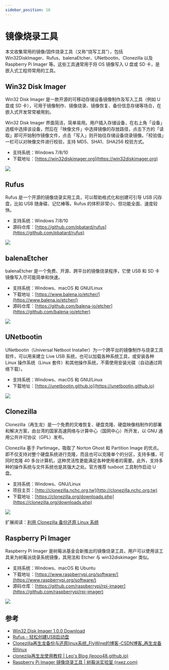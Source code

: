 ```yaml
---
sidebar_position: 18
---
```


# 镜像烧录工具



本文收集常用的镜像/固件烧录工具（又称“烧写工具”），包括 Win32DiskImager、Rufus、balenaEtcher、UNetbootin、Clonezilla 以及 Raspberry Pi Imager 等。这些工具通常用于将 OS 镜像写入 U 盘或 SD 卡，是嵌入式工程师常用的工具。



## Win32 Disk Imager

Win32 Disk Imager 是一款开源的可移动存储设备镜像制作及写入工具（例如 U 盘或 SD 卡），可用于镜像制作、镜像烧录、镜像恢复、备份信息存储等场合，在嵌入式开发常常被用到。

Win32 Disk Imager 界面简洁，简单易用。用户插入存储设备，在右上角「设备」选框中选择该设备，然后在「映像文件」中选择镜像的存放路径，点击下方的「读取」即可开始制作镜像文件，点击「写入」则开始往存储设备烧录镜像。「校验值」一栏可以对映像文件进行校验，支持 MD5、SHA1、SHA256 校验方式。

- 支持系统：Windows 7/8/10
- 下载地址：[https://win32diskimager.org](https://win32diskimager.org)

![](https://static.getiot.tech/Win32DiskImager.png#center)



## Rufus

Rufus 是一个开源的镜像烧录实用工具，可以帮助格式化和创建可引导 USB 闪存盘，比如 USB 随身碟、记忆棒等。Rufus 的体积非常小、但功能全面、速度较快。

- 支持系统：Windows 7/8/10
- 源码仓库：[https://github.com/pbatard/rufus](https://github.com/pbatard/rufus)

![](https://static.getiot.tech/rufus-icon.png#center)



## balenaEtcher

balenaEtcher 是一个免费、开源、跨平台的镜像烧录程序，它使 USB 和 SD 卡镜像写入尽可能简单和快速。 

- 支持系统：Windows、macOS 和 GNU/Linux
- 下载地址：[https://www.balena.io/etcher/](https://www.balena.io/etcher/)
- 源码仓库：[https://github.com/balena-io/etcher](https://github.com/balena-io/etcher)

![](https://static.getiot.tech/etcher-icon.png#center)



## UNetbootin

UNetbootin（Universal Netboot Installer）为一个跨平台的镜像制作与烧录工具软件，可以用来建立 Live USB 系统，也可以加载各种系统工具，或安装各种 Linux 操作系统（Linux 套件）和其他操作系统，不需使用安装光碟（自动通过网络下载）。

- 支持系统：Windows、macOS 和 GNU/Linux
- 下载地址：[https://unetbootin.github.io](https://unetbootin.github.io)

![](https://static.getiot.tech/unetbootin-icon.png#center)



## Clonezilla

Clonezilla（再生龙）是一个免费的灾难恢复、硬盘克隆、硬盘映像档制作的部署和解决方案，由台湾的国家高速网络与计算中心（国网中心）所开发，以 GNU 通用公共许可协议（GPL）发布。

Clonezilla 基于 Partimage，吸取了 Norton Ghost 和 Partition Image 的优点。即不仅支持对整个硬盘系统进行克隆，而且也可以克隆单个的分区，支持多播，可同时克隆 40 多台计算机，这种灵活性更能满足各种使用者的需要。此外，支持多种的操作系统与文件系统也是其强大之处。官方推荐 tuxboot 工具制作启动 U 盘。

- 支持系统：Windows、GNU/Linux
- 项目主页：[http://clonezilla.nchc.org.tw](http://clonezilla.nchc.org.tw)
- 下载地址：[https://clonezilla.org/downloads.php](https://clonezilla.org/downloads.php)

![](https://static.getiot.tech/clonezilla-icon.png#center)

扩展阅读：[利用 Clonezilla 备份还原 Linux 系统](https://blog.csdn.net/lu_embedded/article/details/58703899)



## Raspberry Pi Imager

Raspberry Pi Imager 是树莓派基金会新推出的镜像烧录工具，用户可以使用该工具来为树莓派烧录系统镜像，其用法和 Etcher 与 win32diskimager 类似。

- 支持系统：Windows、macOS 和 Ubuntu
- 下载地址：[https://www.raspberrypi.org/software/](https://www.raspberrypi.org/software/)
- 源码仓库：[https://github.com/raspberrypi/rpi-imager](https://github.com/raspberrypi/rpi-imager)

![](https://static.getiot.tech/Raspberry-Pi-Imager.png#center)





## 参考

- [Win32 Disk Imager 1.0.0 Download](https://win32diskimager.org/)
- [Rufus - 轻松创建USB启动盘](https://rufus.ie/zh/)
- [Clonezilla再生龙备份与还原linux系统_FlyWine的博客-CSDN博客_再生龙备份linux](https://blog.csdn.net/wf19930209/article/details/100012611)
- [clonezila再生龙使用教程 | Leo's Blog (leooo48.github.io)](https://leooo48.github.io/2018/07/13/clonezila/)
- [Raspberry Pi Imager 镜像烧录工具 | 树莓派实验室 (nxez.com)](https://shumeipai.nxez.com/2020/03/07/raspberry-pi-imager-imaging-utility.html)

